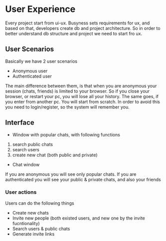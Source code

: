 # User Experience

Every project start from ui-ux. Busyness sets requirements for ux, and based on that, developers create db and project architecture.
So in order to better understand db structure and project we need to start fro ux.

## User Scenarios

Basically we have 2 user scenarios
* Anonymous user
* Authenticated user

The main difference between them, is that when you are anonymous your session (chats, friends) is limited to your browser. So if you close your browser, or restart your pc, you will
lose all your history. The same goes, if you enter from another pc. You will start from scratch.
In order to avoid this you need to login/register, so the system will remember you.

## Interface

* Window with popular chats, with following functions
1) search public chats
2) search users
3) create new chat (both public and private)
* Chat window

If you are anonymous you will see only popular chats.
If you are authenticated you will see your public & private chats, and also your friends

### User actions

Users can do the following things
* Create new chats
* Invite new people (both existed users, and new one by the invite fucntionality)
* Search users & public chats
* Generate invite links